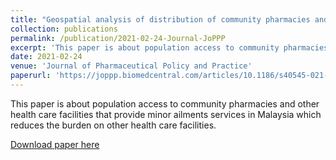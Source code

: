 ```yaml
---
title: "Geospatial analysis of distribution of community pharmacies and other health care facilities providing minor ailments services in Malaysia"
collection: publications
permalink: /publication/2021-02-24-Journal-JoPPP
excerpt: 'This paper is about population access to community pharmacies and other health care facilities that provide minor ailments services in Malaysia which reduces the burden on other health care facilities.'
date: 2021-02-24
venue: 'Journal of Pharmaceutical Policy and Practice'
paperurl: 'https://joppp.biomedcentral.com/articles/10.1186/s40545-021-00308-9'
---
```

This paper is about population access to community pharmacies and other health care facilities that provide minor ailments services in Malaysia which reduces the burden on other health care facilities.

[Download paper here](https://www.researchgate.net/publication/349603175_Geospatial_analysis_of_distribution_of_community_pharmacies_and_other_health_care_facilities_providing_minor_ailments_services_in_Malaysia)
